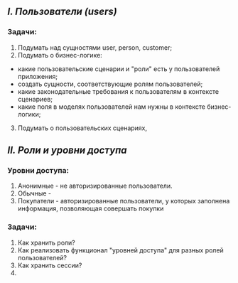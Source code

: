 ## _I. Пользователи (users)_

### Задачи:

1. Подумать над сущностями user, person, customer;
2. Подумать о бизнес-логике:

- какие пользовательские сценарии и "роли" есть у пользователей приложения;
- создать сущности, соответствующие ролям пользователей;
- какие законодательные требования к пользователям в контексте сценариев;
- какие поля в моделях пользователей нам нужны в контексте бизнес-логики;

3. Подумать о пользовательских сценариях,

## _II. Роли и уровни доступа_

### Уровни доступа:

1. Анонимные - не авторизированные пользователи.
2. Обычные -
3. Покупатели - авторизированные пользователи, у которых заполнена информация, позволяющая совершать покупки

### Задачи:

1. Как хранить роли?
2. Как реализовать функционал "уровней доступа" для разных ролей пользователей?
3. Как хранить сессии?
4.
